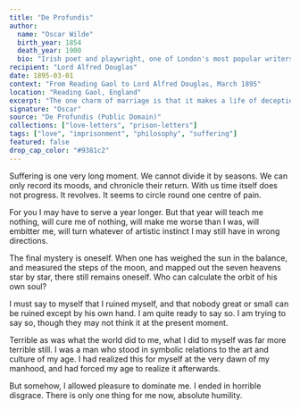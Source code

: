 ```yaml
---
title: "De Profundis"
author:
  name: "Oscar Wilde"
  birth_year: 1854
  death_year: 1900
  bio: "Irish poet and playwright, one of London's most popular writers in the 1890s"
recipient: "Lord Alfred Douglas"
date: 1895-03-01
context: "From Reading Gaol to Lord Alfred Douglas, March 1895"
location: "Reading Gaol, England"
excerpt: "The one charm of marriage is that it makes a life of deception absolutely necessary for both parties. I never know where Harry is, and my wife never knows what I am doing."
signature: "Oscar"
source: "De Profundis (Public Domain)"
collections: ["love-letters", "prison-letters"]
tags: ["love", "imprisonment", "philosophy", "suffering"]
featured: false
drop_cap_color: "#9381c2"
---
```


Suffering is one very long moment. We cannot divide it by seasons. We can only record its moods, and chronicle their return. With us time itself does not progress. It revolves. It seems to circle round one centre of pain.

For you I may have to serve a year longer. But that year will teach me nothing, will cure me of nothing, will make me worse than I was, will embitter me, will turn whatever of artistic instinct I may still have in wrong directions.

The final mystery is oneself. When one has weighed the sun in the balance, and measured the steps of the moon, and mapped out the seven heavens star by star, there still remains oneself. Who can calculate the orbit of his own soul?

I must say to myself that I ruined myself, and that nobody great or small can be ruined except by his own hand. I am quite ready to say so. I am trying to say so, though they may not think it at the present moment.

Terrible as was what the world did to me, what I did to myself was far more terrible still. I was a man who stood in symbolic relations to the art and culture of my age. I had realized this for myself at the very dawn of my manhood, and had forced my age to realize it afterwards.

But somehow, I allowed pleasure to dominate me. I ended in horrible disgrace. There is only one thing for me now, absolute humility.